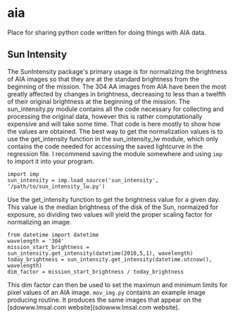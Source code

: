 # aia
Place for sharing python code written for doing things with AIA data.

## Sun Intensity

The SunIntensity package's primary usage is for normalizing the brightness of AIA images so that they are at the standard brightness from the beginning of the mission. The 304 AA images from AIA have been the most greatly affected by changes in brightness, decreasing to less than a twelfth of their original brightness at the beginning of the mission. The sun_intensity.py module contains all the code necessary for collecting and processing the original data, however this is rather computationally expensive and will take some time. That code is here mostly to show how the values are obtained. The best way to get the normalization values is to use the get_intensity function in the sun_intensity_lw module, which only contains the code needed for accessing the saved lightcurve in the regression file. I recommend saving the module somewhere and using `imp` to import it into your program.

```
import imp
sun_intensity = imp.load_source('sun_intensity', '/path/to/sun_intensity_lw.py')
```

Use the get_intensity function to get the brightness value for a given day. This value is the median brightness of the disk of the Sun, normaized for exposure, so dividing two values will yield the proper scaling factor for normalizing an image.

```
from datetime import datetime
wavelength = '304'
mission_start_brightness = sun_intensity.get_intensity(datetime(2010,5,1), wavelength)
today_brightness = sun_intensity.get_intensity(datetime.utcnow(), wavelength)
dim_factor = mission_start_brightness / today_brightness
```

This dim factor can then be used to set the maximun and minimum limits for pixel values of an AIA image. `mov_img.py` contains an example image producing routine. It produces the same images that appear on the [sdowww.lmsal.com website](sdowww.lmsal.com website).

